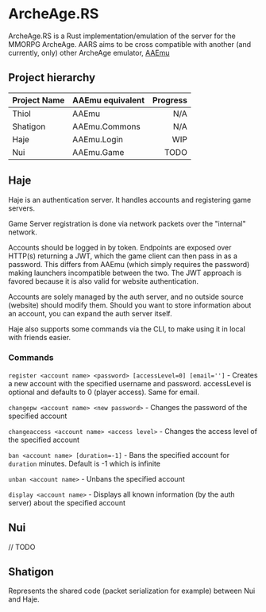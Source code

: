 # ArcheAge.RS

ArcheAge.RS is a Rust implementation/emulation of the server for the MMORPG ArcheAge.
AARS aims to be cross compatible with another (and currently, only) other ArcheAge emulator, [AAEmu](https://github.com/AAEmu/AAEmu)


## Project hierarchy

| Project Name  | AAEmu equivalent  | Progress  |
| ------------- |-------------------| ---------:|
| Thiol         | AAEmu             | N/A       |
| Shatigon      | AAEmu.Commons     | N/A       |
| Haje          | AAEmu.Login       | WIP       |
| Nui           | AAEmu.Game        | TODO      |


## Haje

Haje is an authentication server. It handles accounts and registering game servers.

Game Server registration is done via network packets over the "internal" network.

Accounts should be logged in by token. Endpoints are exposed over HTTP(s) returning a JWT, which the game client can then pass in as a password. This differs from AAEmu (which simply requires the password) making launchers incompatible between the two. The JWT approach is favored because it is also valid for website authentication.

Accounts are solely managed by the auth server, and no outside source (website) should modify them. Should you want to store information about an account, you can expand the auth server itself.

Haje also supports some commands via the CLI, to make using it in local with friends easier.

### Commands

`register <account name> <password> [accessLevel=0] [email='']` - Creates a new account with the specified username and password. accessLevel is optional and defaults to 0 (player access). Same for email.

`changepw <account name> <new password>` - Changes the password of the specified account

`changeaccess <account name> <access level>` - Changes the access level of the specified account

`ban <account name> [duration=-1]` - Bans the specified account for `duration` minutes. Default is -1 which is infinite

`unban <account name>` - Unbans the specified account

`display <account name>` - Displays all known information (by the auth server) about the specified account

## Nui

// TODO

## Shatigon

Represents the shared code (packet serialization for example) between Nui and Haje.

